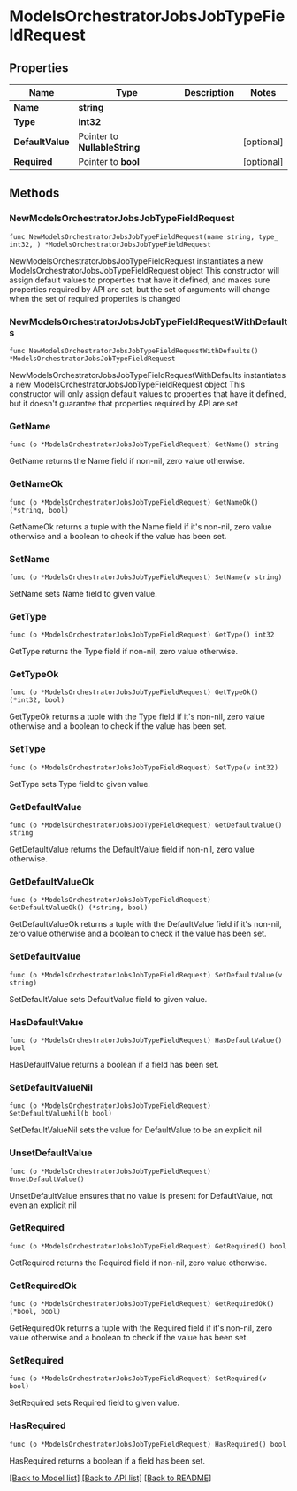 # ModelsOrchestratorJobsJobTypeFieldRequest

## Properties

Name | Type | Description | Notes
------------ | ------------- | ------------- | -------------
**Name** | **string** |  | 
**Type** | **int32** |  | 
**DefaultValue** | Pointer to **NullableString** |  | [optional] 
**Required** | Pointer to **bool** |  | [optional] 

## Methods

### NewModelsOrchestratorJobsJobTypeFieldRequest

`func NewModelsOrchestratorJobsJobTypeFieldRequest(name string, type_ int32, ) *ModelsOrchestratorJobsJobTypeFieldRequest`

NewModelsOrchestratorJobsJobTypeFieldRequest instantiates a new ModelsOrchestratorJobsJobTypeFieldRequest object
This constructor will assign default values to properties that have it defined,
and makes sure properties required by API are set, but the set of arguments
will change when the set of required properties is changed

### NewModelsOrchestratorJobsJobTypeFieldRequestWithDefaults

`func NewModelsOrchestratorJobsJobTypeFieldRequestWithDefaults() *ModelsOrchestratorJobsJobTypeFieldRequest`

NewModelsOrchestratorJobsJobTypeFieldRequestWithDefaults instantiates a new ModelsOrchestratorJobsJobTypeFieldRequest object
This constructor will only assign default values to properties that have it defined,
but it doesn't guarantee that properties required by API are set

### GetName

`func (o *ModelsOrchestratorJobsJobTypeFieldRequest) GetName() string`

GetName returns the Name field if non-nil, zero value otherwise.

### GetNameOk

`func (o *ModelsOrchestratorJobsJobTypeFieldRequest) GetNameOk() (*string, bool)`

GetNameOk returns a tuple with the Name field if it's non-nil, zero value otherwise
and a boolean to check if the value has been set.

### SetName

`func (o *ModelsOrchestratorJobsJobTypeFieldRequest) SetName(v string)`

SetName sets Name field to given value.


### GetType

`func (o *ModelsOrchestratorJobsJobTypeFieldRequest) GetType() int32`

GetType returns the Type field if non-nil, zero value otherwise.

### GetTypeOk

`func (o *ModelsOrchestratorJobsJobTypeFieldRequest) GetTypeOk() (*int32, bool)`

GetTypeOk returns a tuple with the Type field if it's non-nil, zero value otherwise
and a boolean to check if the value has been set.

### SetType

`func (o *ModelsOrchestratorJobsJobTypeFieldRequest) SetType(v int32)`

SetType sets Type field to given value.


### GetDefaultValue

`func (o *ModelsOrchestratorJobsJobTypeFieldRequest) GetDefaultValue() string`

GetDefaultValue returns the DefaultValue field if non-nil, zero value otherwise.

### GetDefaultValueOk

`func (o *ModelsOrchestratorJobsJobTypeFieldRequest) GetDefaultValueOk() (*string, bool)`

GetDefaultValueOk returns a tuple with the DefaultValue field if it's non-nil, zero value otherwise
and a boolean to check if the value has been set.

### SetDefaultValue

`func (o *ModelsOrchestratorJobsJobTypeFieldRequest) SetDefaultValue(v string)`

SetDefaultValue sets DefaultValue field to given value.

### HasDefaultValue

`func (o *ModelsOrchestratorJobsJobTypeFieldRequest) HasDefaultValue() bool`

HasDefaultValue returns a boolean if a field has been set.

### SetDefaultValueNil

`func (o *ModelsOrchestratorJobsJobTypeFieldRequest) SetDefaultValueNil(b bool)`

 SetDefaultValueNil sets the value for DefaultValue to be an explicit nil

### UnsetDefaultValue
`func (o *ModelsOrchestratorJobsJobTypeFieldRequest) UnsetDefaultValue()`

UnsetDefaultValue ensures that no value is present for DefaultValue, not even an explicit nil
### GetRequired

`func (o *ModelsOrchestratorJobsJobTypeFieldRequest) GetRequired() bool`

GetRequired returns the Required field if non-nil, zero value otherwise.

### GetRequiredOk

`func (o *ModelsOrchestratorJobsJobTypeFieldRequest) GetRequiredOk() (*bool, bool)`

GetRequiredOk returns a tuple with the Required field if it's non-nil, zero value otherwise
and a boolean to check if the value has been set.

### SetRequired

`func (o *ModelsOrchestratorJobsJobTypeFieldRequest) SetRequired(v bool)`

SetRequired sets Required field to given value.

### HasRequired

`func (o *ModelsOrchestratorJobsJobTypeFieldRequest) HasRequired() bool`

HasRequired returns a boolean if a field has been set.


[[Back to Model list]](../README.md#documentation-for-models) [[Back to API list]](../README.md#documentation-for-api-endpoints) [[Back to README]](../README.md)


